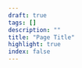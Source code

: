 ```yaml
---
draft: true
tags: []
description: ""
title: "Page Title"
highlight: true
index: false
---
```


<!--more--> 
